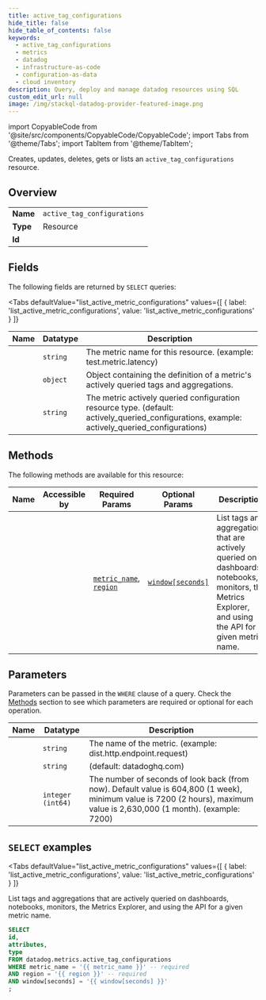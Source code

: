 ```yaml
--- 
title: active_tag_configurations
hide_title: false
hide_table_of_contents: false
keywords:
  - active_tag_configurations
  - metrics
  - datadog
  - infrastructure-as-code
  - configuration-as-data
  - cloud inventory
description: Query, deploy and manage datadog resources using SQL
custom_edit_url: null
image: /img/stackql-datadog-provider-featured-image.png
---
```


import CopyableCode from '@site/src/components/CopyableCode/CopyableCode';
import Tabs from '@theme/Tabs';
import TabItem from '@theme/TabItem';

Creates, updates, deletes, gets or lists an <code>active_tag_configurations</code> resource.

## Overview
<table><tbody>
<tr><td><b>Name</b></td><td><code>active_tag_configurations</code></td></tr>
<tr><td><b>Type</b></td><td>Resource</td></tr>
<tr><td><b>Id</b></td><td><CopyableCode code="datadog.metrics.active_tag_configurations" /></td></tr>
</tbody></table>

## Fields

The following fields are returned by `SELECT` queries:

<Tabs
    defaultValue="list_active_metric_configurations"
    values={[
        { label: 'list_active_metric_configurations', value: 'list_active_metric_configurations' }
    ]}
>
<TabItem value="list_active_metric_configurations">

<table>
<thead>
    <tr>
    <th>Name</th>
    <th>Datatype</th>
    <th>Description</th>
    </tr>
</thead>
<tbody>
<tr>
    <td><CopyableCode code="id" /></td>
    <td><code>string</code></td>
    <td>The metric name for this resource. (example: test.metric.latency)</td>
</tr>
<tr>
    <td><CopyableCode code="attributes" /></td>
    <td><code>object</code></td>
    <td>Object containing the definition of a metric's actively queried tags and aggregations.</td>
</tr>
<tr>
    <td><CopyableCode code="type" /></td>
    <td><code>string</code></td>
    <td>The metric actively queried configuration resource type. (default: actively_queried_configurations, example: actively_queried_configurations)</td>
</tr>
</tbody>
</table>
</TabItem>
</Tabs>

## Methods

The following methods are available for this resource:

<table>
<thead>
    <tr>
    <th>Name</th>
    <th>Accessible by</th>
    <th>Required Params</th>
    <th>Optional Params</th>
    <th>Description</th>
    </tr>
</thead>
<tbody>
<tr>
    <td><a href="#list_active_metric_configurations"><CopyableCode code="list_active_metric_configurations" /></a></td>
    <td><CopyableCode code="select" /></td>
    <td><a href="#parameter-metric_name"><code>metric_name</code></a>, <a href="#parameter-region"><code>region</code></a></td>
    <td><a href="#parameter-window[seconds]"><code>window[seconds]</code></a></td>
    <td>List tags and aggregations that are actively queried on dashboards, notebooks, monitors, the Metrics Explorer, and using the API for a given metric name.</td>
</tr>
</tbody>
</table>

## Parameters

Parameters can be passed in the `WHERE` clause of a query. Check the [Methods](#methods) section to see which parameters are required or optional for each operation.

<table>
<thead>
    <tr>
    <th>Name</th>
    <th>Datatype</th>
    <th>Description</th>
    </tr>
</thead>
<tbody>
<tr id="parameter-metric_name">
    <td><CopyableCode code="metric_name" /></td>
    <td><code>string</code></td>
    <td>The name of the metric. (example: dist.http.endpoint.request)</td>
</tr>
<tr id="parameter-region">
    <td><CopyableCode code="region" /></td>
    <td><code>string</code></td>
    <td>(default: datadoghq.com)</td>
</tr>
<tr id="parameter-window[seconds]">
    <td><CopyableCode code="window[seconds]" /></td>
    <td><code>integer (int64)</code></td>
    <td>The number of seconds of look back (from now). Default value is 604,800 (1 week), minimum value is 7200 (2 hours), maximum value is 2,630,000 (1 month). (example: 7200)</td>
</tr>
</tbody>
</table>

## `SELECT` examples

<Tabs
    defaultValue="list_active_metric_configurations"
    values={[
        { label: 'list_active_metric_configurations', value: 'list_active_metric_configurations' }
    ]}
>
<TabItem value="list_active_metric_configurations">

List tags and aggregations that are actively queried on dashboards, notebooks, monitors, the Metrics Explorer, and using the API for a given metric name.

```sql
SELECT
id,
attributes,
type
FROM datadog.metrics.active_tag_configurations
WHERE metric_name = '{{ metric_name }}' -- required
AND region = '{{ region }}' -- required
AND window[seconds] = '{{ window[seconds] }}'
;
```
</TabItem>
</Tabs>
